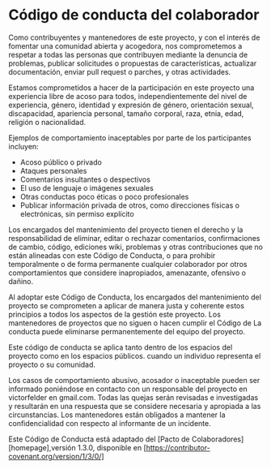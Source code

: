 # Código de conducta del colaborador

Como contribuyentes y mantenedores de este proyecto, y con el interés de fomentar una comunidad abierta y acogedora, nos comprometemos a respetar a todas las personas que contribuyen mediante la denuncia de problemas, publicar solicitudes o propuestas de características, actualizar documentación, enviar pull request o parches, y otras actividades.

Estamos comprometidos a hacer de la participación en este proyecto una experiencia libre de acoso para todos, independientemente del nivel de experiencia, género, identidad y expresión de género, orientación sexual, discapacidad, apariencia personal, tamaño corporal, raza, etnia, edad, religión o nacionalidad.

Ejemplos de comportamiento inaceptables por parte de los participantes incluyen:

* Acoso público o privado
* Ataques personales
* Comentarios insultantes o despectivos
* El uso de lenguaje o imágenes sexuales
* Otras conductas poco éticas o poco profesionales
* Publicar información privada de otros, como direcciones físicas o electrónicas, sin permiso explícito


Los encargados del mantenimiento del proyecto tienen el derecho y la responsabilidad de eliminar, editar o rechazar comentarios, confirmaciones de cambio, código, ediciones wiki, problemas y otras contribuciones que no están alineadas con este Código de Conducta, o para prohibir temporalmente o de forma permanente cualquier colaborador por otros comportamientos que considere inapropiados, amenazante, ofensivo o dañino.

Al adoptar este Código de Conducta, los encargados del mantenimiento del proyecto se comprometen a aplicar de manera justa y coherente estos principios a todos los aspectos de la gestión este proyecto. Los mantenedores de proyectos que no siguen o hacen cumplir el Código de La conducta puede eliminarse permanentemente del equipo del proyecto.

Este código de conducta se aplica tanto dentro de los espacios del proyecto como en los espacios públicos. cuando un individuo representa el proyecto o su comunidad.

Los casos de comportamiento abusivo, acosador o inaceptable pueden ser informado poniéndose en contacto con un responsable del proyecto en victorfelder en gmail.com. Todas las quejas serán revisadas e investigadas y resultarán en una respuesta que se considere necesaria y apropiada a las circunstancias. Los mantenedores están obligados a mantener la confidencialidad con respecto al informante de un incidente.

Este Código de Conducta está adaptado del [Pacto de Colaboradores][homepage],versión 1.3.0, disponible en [https://contributor-covenant.org/version/1/3/0/]

